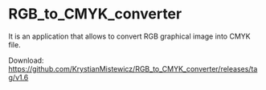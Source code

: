 # RGB_to_CMYK_converter

It is an application that allows to convert RGB graphical image into CMYK file.

Download: https://github.com/KrystianMistewicz/RGB_to_CMYK_converter/releases/tag/v1.6
